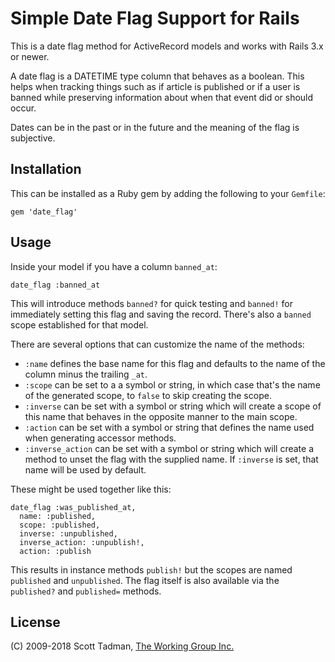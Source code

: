 # Simple Date Flag Support for Rails

This is a date flag method for ActiveRecord models and works with Rails 3.x
or newer.

A date flag is a DATETIME type column that behaves as a boolean. This helps
when tracking things such as if article is published or if a user is banned
while preserving information about when that event did or should occur.

Dates can be in the past or in the future and the meaning of the flag is
subjective.

## Installation

This can be installed as a Ruby gem by adding the following to your `Gemfile`:

    gem 'date_flag'

## Usage

Inside your model if you have a column `banned_at`:

    date_flag :banned_at

This will introduce methods `banned?` for quick testing and `banned!` for
immediately setting this flag and saving the record. There's also a `banned`
scope established for that model.

There are several options that can customize the name of the methods:

* `:name` defines the base name for this flag and defaults to the name of the
column minus the trailing `_at`.
* `:scope` can be set to a a symbol or string, in which case that's the name of
the generated scope, to `false` to skip creating the scope.
* `:inverse` can be set with a symbol or string which will create a scope of
this name that behaves in the opposite manner to the main scope.
* `:action` can be set with a symbol or string that defines the name used
when generating accessor methods.
* `:inverse_action` can be set with a symbol or string which will create a
method to unset the flag with the supplied name. If `:inverse` is set, that
name will be used by default.

These might be used together like this:
   
    date_flag :was_published_at,
      name: :published,
      scope: :published,
      inverse: :unpublished,
      inverse_action: :unpublish!,
      action: :publish

This results in instance methods `publish!` but the scopes are named
`published` and `unpublished`. The flag itself is also available via the
`published?` and `published=` methods.

## License

(C) 2009-2018 Scott Tadman, [The Working Group Inc.](http://twg.ca/)
